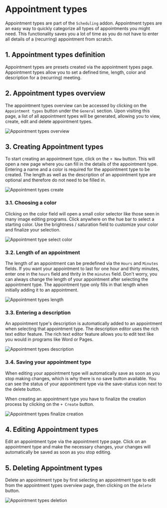 # Appointment types

Appointment types are part of the `Scheduling` addon. Appointment types are an easy way to quickly categorize all types of appointments you might need. This functionality saves you a lot of time as you do not have to enter all details of a (recurring) appointment from scratch.

## 1. Appointment types definition

Appointment types are presets created via the appointment types page. Appointment types allow you to set a defined time, length, color and description for a (recurring) meeting.

## 2. Appointment types overview

The appointment types overview can be accessed by clicking on the `Appointment types` button under the `General` section. Upon visiting this page, a list of all appointment types will be generated, allowing you to view, create, edit and delete appointment types.

![Appointment types overview](/images/guide/appointment-types-overview.JPG "Appointment types overview")

## 3. Creating Appointment types

To start creating an appointment type, click on the `+ New` button. This will open a new page where you can fill in the details of the appointment type. Entering a name and a color is required for the appointment type to be created. The length as well as the description of an appointment type are optional and therefore do not need to be filled in.

![Appointment types create](/images/guide/appointment-types-create.JPG "Appointment types create")

### 3.1. Choosing a color

Clicking on the color field will open a small color selector like those seen in many image editing programs. Click anywhere on the hue bar to select a starting color. Use the brightness / saturation field to customize your color and finalize your selection.

![Appointment type select color](/images/guide/appointment-types-select-color.JPG "Appointment type select color")

### 3.2. Length of an appointment

The length of an appointment can be predefined via the `Hours` and `Minutes` fields. If you want your appointment to last for one hour and thirty minutes, enter one in the `hours` field and thrity in the `minutes` field. Don't worry, you can always change the length of your appointment after selecting the appointment type. The appointment type only fills in that length when initially adding it to an appointment.

![Appointment types length](/images/guide/appointment-types-length.JPG "Appointment types length")

### 3.3. Entering a description

An appointment type's description is automatically added to an appointment when selecting that appointment type. The description editor uses the rich text editor feature. The rich text editor feature allows you to edit text like you would in programs like Word or Pages.

![Appointment types description](/images/guide/appointment-types-description.JPG "Appointment types description")

### 3.4. Saving your appointment type

When editing your appointment type will automatically save as soon as you stop making changes, which is why there is no save button available. You can see the status of your appointment type via the save-status icon next to the delete button.

When creating an appointment type you have to finalize the creation process by clicking on the `+ Create` button.

![Appointment types finalize creation](/images/guide/appointment-types-create-button.JPG "Appointment types finalize creation")

## 4. Editing Appointment types

Edit an appointment type via the appointment type page. Click on an appointment type and make the necessary changes, your changes will automatically be saved as soon as you stop editing.

## 5. Deleting Appointment types

Delete an appointment type by first selecting an appointment type to edit from the appointment types overview page, then clicking on the `delete` button.

![Appointment types deletion](/images/guide/appointment-types-delete.JPG "Appointment types deletion")
